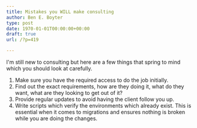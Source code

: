 ```yaml
---
title: Mistakes you WILL make consulting
author: Ben E. Boyter
type: post
date: 1970-01-01T00:00:00+00:00
draft: true
url: /?p=419

---
```

I'm still new to consulting but here are a few things that spring to mind which you should look at carefully.

  1. Make sure you have the required access to do the job initially.
  2. Find out the exact requirements, how are they doing it, what do they want, what are they looking to get out of it?
  3. Provide regular updates to avoid having the client follow you up.
  4. Write scripts which verify the environments which already exist. This is essential when it comes to migrations and ensures nothing is broken while you are doing the changes.